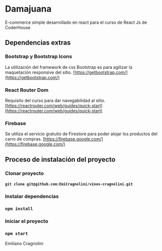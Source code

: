 # Damajuana
E-commerce simple desarrollado en react para el curso de React Js de CoderHouse

## Dependencias extras
### Bootstrap y Bootstrap Icons
La utilización del framework de css Bootstrap es para agilizar la maquetación responsive del sitio.
[https://getbootstrap.com/](https://getbootstrap.com/)
### React Router Dom
Requisito del curso para dar navegabilidad al sitio. [https://reactrouter.com/web/guides/quick-start](https://reactrouter.com/web/guides/quick-start)
### Firebase
Se utiliza el servicio gratuito de Firestore para poder alojar los productos del carro de compras. [https://firebase.google.com/](https://firebase.google.com/)

## Proceso de instalación del proyecto

### Clonar proyecto
#### `git clone git@github.com:EmiCragnolini/vinos-cragnolini.git`
### Instalar dependencias
### `npm install`
### Iniciar el proyecto
### `npm start`

Emiliano Cragnolini